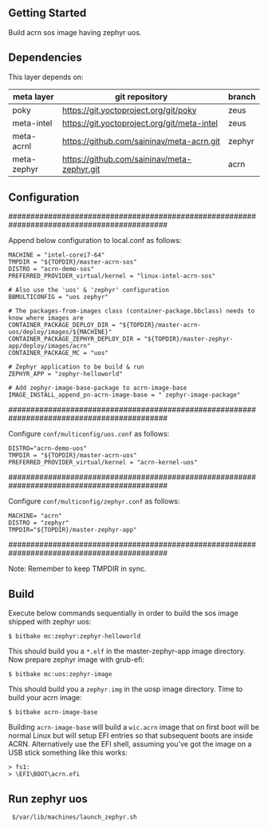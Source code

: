 Getting Started
---------------

Build acrn sos image having zephyr uos.

Dependencies
------------

This layer depends on:

| meta layer        | git repository                                 | branch       |
|-------------------|------------------------------------------------|--------------|
| poky              | https://git.yoctoproject.org/git/poky          | zeus         |
| meta-intel        | https://git.yoctoproject.org/git/meta-intel    | zeus         |
| meta-acrnl        | https://github.com/saininav/meta-acrn.git      | zephyr       |
| meta-zephyr       | https://github.com/saininav/meta-zephyr.git    | acrn         |



Configuration
-------------

############################################################################################

Append below configuration to local.conf as follows:

```
MACHINE = "intel-corei7-64"
TMPDIR = "${TOPDIR}/master-acrn-sos"
DISTRO = "acrn-demo-sos"
PREFERRED_PROVIDER_virtual/kernel = "linux-intel-acrn-sos"

# Also use the 'uos' & 'zephyr' configuration
BBMULTICONFIG = "uos zephyr"

# The packages-from-images class (container-package.bbclass) needs to know where images are
CONTAINER_PACKAGE_DEPLOY_DIR = "${TOPDIR}/master-acrn-uos/deploy/images/${MACHINE}"
CONTAINER_PACKAGE_ZEPHYR_DEPLOY_DIR = "${TOPDIR}/master-zephyr-app/deploy/images/acrn"
CONTAINER_PACKAGE_MC = "uos"

# Zephyr application to be build & run
ZEPHYR_APP = "zephyr-helloworld"

# Add zephyr-image-base-package to acrn-image-base
IMAGE_INSTALL_append_pn-acrn-image-base = " zephyr-image-package"
```
############################################################################################

Configure `conf/multiconfig/uos.conf` as follows:

```
DISTRO="acrn-demo-uos"
TMPDIR = "${TOPDIR}/master-acrn-uos"
PREFERRED_PROVIDER_virtual/kernel = "acrn-kernel-uos"
```
############################################################################################

Configure `conf/multiconfig/zephyr.conf` as follows:

```
MACHINE= "acrn"
DISTRO = "zephyr"
TMPDIR="${TOPDIR}/master-zephyr-app"
```
############################################################################################

Note: Remember to keep TMPDIR in sync.


Build
-----


Execute below commands sequentially in order to build the sos image shipped with zephyr uos:


```
$ bitbake mc:zephyr:zephyr-helloworld
```
This should build you a `*.elf` in the master-zephyr-app image directory. 
Now prepare zephyr image with grub-efi:


```
$ bitbake mc:uos:zephyr-image
```
This should build you a `zephyr.img` in the uosp image directory. Time to build your acrn image:


```
$ bitbake acrn-image-base
```

Building `acrn-image-base` will build a `wic.acrn` image that on first boot will be normal Linux 
but will setup EFI entries so that subsequent boots are inside ACRN. Alternatively use the EFI 
shell, assuming you've got the image on a USB stick something like this works:

```
> fs1:
> \EFI\BOOT\acrn.efi
```

Run zephyr uos
--------------
```
 $/var/lib/machines/launch_zephyr.sh
```




